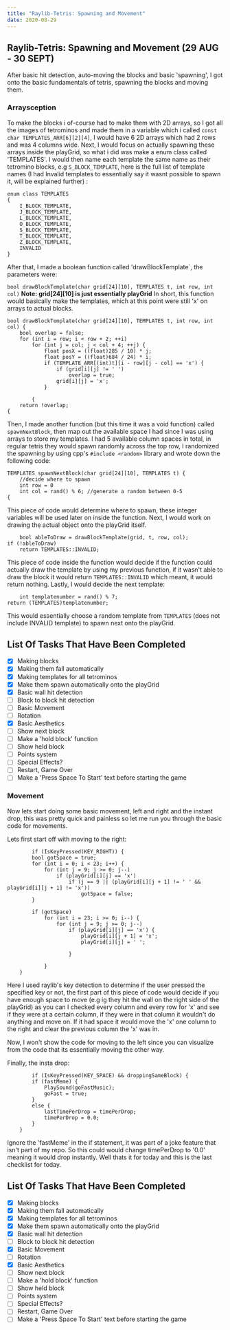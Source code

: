 ```yaml
---
title: "Raylib-Tetris: Spawning and Movement"
date: 2020-08-29
---
```

## Raylib-Tetris: Spawning and Movement (29 AUG - 30 SEPT) 
After basic hit detection, auto-moving the blocks and basic 'spawning', I got onto the basic fundamentals of tetris, spawning the blocks and moving them.
### Arraysception
To make the blocks i of-course had to make them with 2D arrays, so I got all the images of tetrominos and made them in a variable which i called `const char TEMPLATES_ARR[6][2][4]`, I would have 6 2D arrays which had 2 rows and was 4 columns wide. Next, I would focus on actually spawning these arrays inside the playGrid, so what i did was make a enum class called 'TEMPLATES'. I would then name each template the same name as their tetromino blocks, e.g `S_BLOCK_TEMPLATE`, here is the full list of template names (I had Invalid templates to essentially say it wasnt possible to spawn it, will be explained further) :

    enum class TEMPLATES
    {
		I_BLOCK_TEMPLATE,
		J_BLOCK_TEMPLATE,
		L_BLOCK_TEMPLATE,
		O_BLOCK_TEMPLATE,
		S_BLOCK_TEMPLATE,
		T_BLOCK_TEMPLATE,
		Z_BLOCK_TEMPLATE,
		INVALID
	}
After that, I made a boolean function called 'drawBlockTemplate`, the parameters were:

`bool drawBlockTemplate(char grid[24][10], TEMPLATES t, int row, int col)`
**Note: grid[24][10] is just essentially playGrid**
In short, this function would basically make the templates, which at this point were still 'x' on arrays to actual blocks.

    bool drawBlockTemplate(char grid[24][10], TEMPLATES t, int row, int col) {
		bool overlap = false;
		for (int i = row; i < row + 2; ++i)
			for (int j = col; j < col + 4; ++j) {
				float posX = ((float)285 / 10) * j;
				float posY = ((float)684 / 24) * i;
				if (TEMPLATE_ARR[(int)t][i - row][j - col] == 'x') {
					if (grid[i][j] != ' ')
						overlap = true;
					grid[i][j] = 'x';
				}
		
			{
		return !overlap;
	{



Then, I made another function (but this time it was a void function) called `spawnNextBlock`, then map out the available space I had since I was using arrays to store my templates. I had 5 available column spaces in total, in regular tetris they would spawn randomly across the top row, I randomized the spawning by using cpp's `#include <random>` library and wrote down the following code:

    TEMPLATES spawnNextBlock(char grid[24][10], TEMPLATES t) {
	    //decide where to spawn
	    int row = 0
	    int col = rand() % 6; //generate a random between 0-5
	{	
This piece of code would determine where to spawn, these integer variables will be used later on inside the function. Next, I would work on drawing the actual object onto the playGrid itself.

    	bool ableToDraw = drawBlockTemplate(grid, t, row, col);
	if (!ableToDraw)
		return TEMPLATES::INVALID;
This piece of code inside the function would decide if the function could actually draw the template by using my previous function, if it wasn't able to draw the block it would return `TEMPLATES::INVALID` which meant, it would return nothing. Lastly, I would decide the next template:

    	int templatenumber = rand() % 7; 
	return (TEMPLATES)templatenumber;
This would essentially choose a random template from `TEMPLATES` (does not include INVALID template) to spawn next onto the playGrid.

## List Of Tasks That Have Been Completed

 - [x] Making blocks
 - [x] Making them fall automatically
 - [x] Making templates for all tetrominos
 - [x] Make them spawn automatically onto the playGrid
 - [x] Basic wall hit detection
 - [ ] Block to block hit detection
 - [ ] Basic Movement
 - [ ] Rotation
 - [x] Basic Aesthetics
 - [ ] Show next block
 - [ ] Make a 'hold block' function
 - [ ] Show held block
 - [ ] Points system
 - [ ] Special Effects?
 - [ ] Restart, Game Over
 - [ ] Make a 'Press Space To Start' text before starting the game

### Movement
Now lets start doing some basic movement, left and right and the instant drop, this was pretty quick and painless so let me run you through the basic code for movements.

Lets first start off with moving to the right:

    		if (IsKeyPressed(KEY_RIGHT)) {
			bool gotSpace = true;
			for (int i = 0; i < 23; i++) {
				for (int j = 9; j >= 0; j--)
					if (playGrid[i][j] == 'x')
						if (j == 9 || (playGrid[i][j + 1] != ' ' && playGrid[i][j + 1] != 'x'))
							gotSpace = false;
			}

			if (gotSpace)
				for (int i = 23; i >= 0; i--) {
					for (int j = 9; j >= 0; j--)
						if (playGrid[i][j] == 'x') {
							playGrid[i][j + 1] = 'x';
							playGrid[i][j] = ' ';

						}

				}
		}
Here I used raylib's key detection to determine if the user pressed the specified key or not, the first part of this piece of code would decide if you have enough space to move (e.g ig they hit the wall on the right side of the playGrid) as you can I checked every column and every row for 'x' and see if they were at a certain column, if they were in that column it wouldn't do anything and move on. If it had space it would move the 'x' one column to the right and clear the previous column the 'x' was in.

Now, I won't show the code for moving to the left since you can visualize from the code that its essentially moving the other way.

Finally, the insta drop:

    		if (IsKeyPressed(KEY_SPACE) && droppingSameBlock) {
			if (fastMeme) {
				PlaySound(goFastMusic);
				goFast = true;
			}
			else {
				lastTimePerDrop = timePerDrop;
				timePerDrop = 0.0;
			}
		}
Ignore the 'fastMeme' in the if statement, it was part of a joke feature that isn't part of my repo. So this could would change timePerDrop to '0.0' meaning it would drop instantly. Well thats it for today and this is the last checklist for today.

## List Of Tasks That Have Been Completed

 - [x] Making blocks
 - [x] Making them fall automatically
 - [x] Making templates for all tetrominos
 - [x] Make them spawn automatically onto the playGrid
 - [x] Basic wall hit detection
 - [ ] Block to block hit detection
 - [x] Basic Movement
 - [ ] Rotation
 - [x] Basic Aesthetics
 - [ ] Show next block
 - [ ] Make a 'hold block' function
 - [ ] Show held block
 - [ ] Points system
 - [ ] Special Effects?
 - [ ] Restart, Game Over
 - [ ] Make a 'Press Space To Start' text before starting the game
